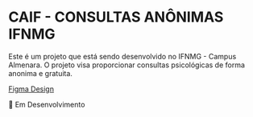 # CAIF - CONSULTAS ANÔNIMAS IFNMG
Este é um projeto que está sendo desenvolvido no IFNMG - Campus Almenara. O projeto visa proporcionar consultas psicológicas de forma anonima e gratuita.

<a href="https://www.figma.com/community/file/1289220071074247891">Figma Design</a>

:construction: Em Desenvolvimento
